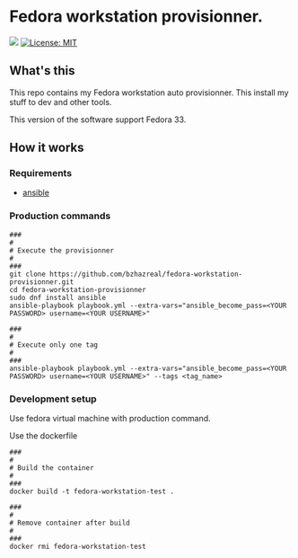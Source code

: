 # Fedora workstation provisionner.

![](https://github.com/bzhazreal/fedora-workstation-provisionner/workflows/build/badge.svg)
[![License: MIT](https://img.shields.io/badge/License-MIT-yellow.svg)](https://opensource.org/licenses/MIT)

## What's this

This repo contains my Fedora workstation auto provisionner. This install my stuff to dev and other tools.

This version of the software support Fedora 33.

## How it works

### Requirements

- [ansible](https://www.ansible.com/)

### Production commands

```shell
###
#
# Execute the provisionner
#
###
git clone https://github.com/bzhazreal/fedora-workstation-provisionner.git
cd fedora-workstation-provisionner
sudo dnf install ansible
ansible-playbook playbook.yml --extra-vars="ansible_become_pass=<YOUR PASSWORD> username=<YOUR USERNAME>"

###
#
# Execute only one tag
#
###
ansible-playbook playbook.yml --extra-vars="ansible_become_pass=<YOUR PASSWORD> username=<YOUR USERNAME>" --tags <tag_name>
```

### Development setup

Use fedora virtual machine with production command.

Use the dockerfile

```shell
###
#
# Build the container
#
###
docker build -t fedora-workstation-test .

###
#
# Remove container after build
#
###
docker rmi fedora-workstation-test
```